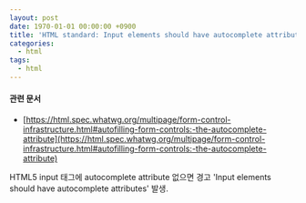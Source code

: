```yaml
---
layout: post
date: 1970-01-01 00:00:00 +0900
title: 'HTML standard: Input elements should have autocomplete attributes'
categories:
  - html
tags:
  - html
---
```


#### 관련 문서
- [https://html.spec.whatwg.org/multipage/form-control-infrastructure.html#autofilling-form-controls:-the-autocomplete-attribute](https://html.spec.whatwg.org/multipage/form-control-infrastructure.html#autofilling-form-controls:-the-autocomplete-attribute)

HTML5
input 태그에 autocomplete attribute 없으면 경고 'Input elements should have autocomplete attributes' 발생.
